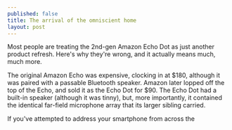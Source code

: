 ```yaml
---
published: false
title: The arrival of the omniscient home
layout: post
---
```

Most people are treating the 2nd-gen Amazon Echo Dot as just another product refresh. Here's why they're wrong, and it actually means much, much more.

The original Amazon Echo was expensive, clocking in at $180, although it was paired with a passable Bluetooth speaker. Amazon later lopped off the top of the Echo, and sold it as the Echo Dot for $90. The Echo Dot had a built-in speaker (although it was tinny), but, more importantly, it contained the identical far-field microphone array that its larger sibling carried.

If you've attempted to address your smartphone from across the 